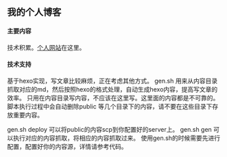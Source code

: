 ## 我的个人博客

####  主要内容

技术积累。[个人网站](https://blog.nofile.cc)在这里。

#### 技术支持

基于hexo实现，写文章比较麻烦，正在考虑其他方式。
gen.sh 用来从内容目录抓取对应的md，然后按照hexo的格式处理，自动生成hexo内容，提高写文章的效率。
只用在内容目录写内容，不应该在这里写。这里面的内容都是不可靠的。脚本执行过程中会自动删除public
等几个目录下的内容，请不要在这些目录下存放重要内容。

gen.sh deploy 可以将public的内容scp到你配置好的server上。
gen.sh gen    可以执行对应的内容抓取，将相应的内容抓取过来。
使用gen.sh的时候需要先进行配置，配置好你的内容源，详情请参考代码。
